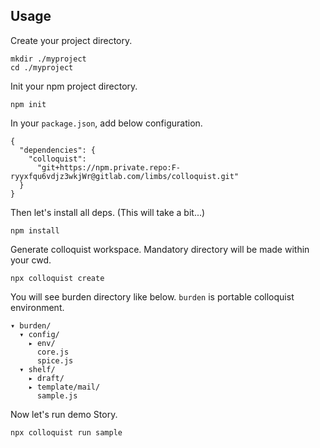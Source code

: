 ## Usage

Create your project directory.

    mkdir ./myproject
    cd ./myproject


Init your npm project directory.

    npm init


In your `package.json`, add below configuration.

    {
      "dependencies": {
        "colloquist":
          "git+https://npm.private.repo:F-ryyxfqu6vdjz3wkjWr@gitlab.com/limbs/colloquist.git"
      }
    }


Then let's install all deps. (This will take a bit...)

    npm install


Generate colloquist workspace. Mandatory directory will be made within your cwd.

    npx colloquist create


You will see burden directory like below. `burden` is portable colloquist environment.

    ▾ burden/
      ▾ config/
        ▸ env/
          core.js
          spice.js
      ▾ shelf/
        ▸ draft/
        ▸ template/mail/
          sample.js


Now let's run demo Story.

    npx colloquist run sample


